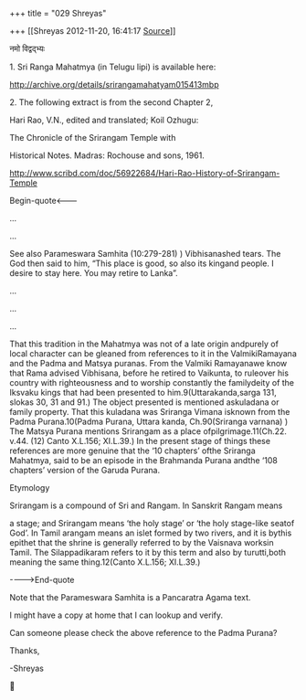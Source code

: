 +++
title = "029 Shreyas"

+++
[[Shreyas	2012-11-20, 16:41:17 [Source](https://groups.google.com/g/bvparishat/c/Mcanh-kMwKo)]]



नमो विद्वद्भ्यः  

  

1\. Sri Ranga Mahatmya (in Telugu lipi) is available here:

<http://archive.org/details/srirangamahatyam015413mbp>

  

  

  

2\. The following extract is from the second Chapter 2,

Hari Rao, V.N., edited and translated; Koil Ozhugu:

The Chronicle of the Srirangam Temple with

Historical Notes. Madras: Rochouse and sons, 1961.

<http://www.scribd.com/doc/56922684/Hari-Rao-History-of-Srirangam-Temple>

  

  

  

Begin-quote\<---

  

...

...

See also Parameswara Samhita (10:279-281) ) Vibhisanashed tears. The God then said to him, “This place is good, so also its kingand people. I desire to stay here. You may retire to Lanka”.

  

...

...

...

That this tradition in the Mahatmya was not of a late origin andpurely of local character can be gleaned from references to it in the ValmikiRamayana and the Padma and Matsya puranas. From the Valmiki Ramayanawe know that Rama advised Vibhisana, before he retired to Vaikunta, to ruleover his country with righteousness and to worship constantly the familydeity of the Iksvaku kings that had been presented to him.9(Uttarakanda,sarga 131, slokas 30, 31 and 91.) The object presented is mentioned askuladana or family property. That this kuladana was Sriranga Vimana isknown from the Padma Purana.10(Padma Purana, Uttara kanda, Ch.90(Sriranga varnana) ) The Matsya Purana mentions Srirangam as a place ofpilgrimage.11(Ch.22. v.44. (12) Canto X.L.156; XI.L.39.) In the present stage of things these references are more genuine that the ‘10 chapters’ ofthe Sriranga Mahatmya, said to be an episode in the Brahmanda Purana andthe ‘108 chapters’ version of the Garuda Purana.

  

  

Etymology

Srirangam is a compound of Sri and Rangam. In Sanskrit Rangam means

a stage; and Srirangam means ‘the holy stage’ or ‘the holy stage-like seatof God’. In Tamil arangam means an islet formed by two rivers, and it is bythis epithet that the shrine is generally referred to by the Vaisnava worksin Tamil. The Silappadikaram refers to it by this term and also by turutti,both meaning the same thing.12(Canto X.L.156; XI.L.39.)

  

---->End-quote

  

Note that the Parameswara Samhita is a Pancaratra Agama text. 

I might have a copy at home that I can lookup and verify.

  

Can someone please check the above reference to the Padma Purana?

  

Thanks,

-Shreyas



